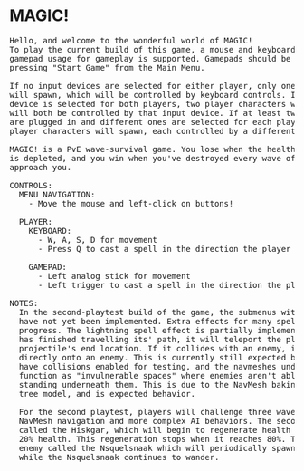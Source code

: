 # MAGIC!
<pre>
Hello, and welcome to the wonderful world of MAGIC!
To play the current build of this game, a mouse and keyboard are required, but
gamepad usage for gameplay is supported. Gamepads should be plugged in before
pressing "Start Game" from the Main Menu.

If no input devices are selected for either player, only one player character
will spawn, which will be controlled by keyboard controls. If the same input
device is selected for both players, two player characters will spawn, and
will both be controlled by that input device. If at least two input devices
are plugged in and different ones are selected for each player, then two
player characters will spawn, each controlled by a different input device.

MAGIC! is a PvE wave-survival game. You lose when the health of both player characters
is depleted, and you win when you've destroyed every wave of enemies that dares to
approach you.

CONTROLS:
  MENU NAVIGATION:
    - Move the mouse and left-click on buttons!
    
  PLAYER:
    KEYBOARD:
      - W, A, S, D for movement
      - Press Q to cast a spell in the direction the player is facing
      
    GAMEPAD:
      - Left analog stick for movement
      - Left trigger to cast a spell in the direction the player is facing
    
NOTES:
  In the second-playtest build of the game, the submenus within the Options menu
  have not yet been implemented. Extra effects for many spells are still a work in
  progress. The lightning spell effect is partially implemented, when the projectile
  has finished travelling its' path, it will teleport the player who casted it to the
  projectile's end location. If it collides with an enemy, it will teleport the player
  directly onto an enemy. This is currently still expected behavior. Trees still don't
  have collisions enabled for testing, and the navmeshes underneath pine trees currently
  function as "invulnerable spaces" where enemies aren't able to find a path to players
  standing underneath them. This is due to the NavMesh baking being upset by the pine
  tree model, and is expected behavior.
  
  For the second playtest, players will challenge three waves of enemies which implement
  NavMesh navigation and more complex AI behaviors. The second wave contains an enemy
  called the Hiskgar, which will begin to regenerate health and run away once it reaches
  20% health. This regeneration stops when it reaches 80%. The third wave contains an
  enemy called the Nsquelsnaak which will periodically spawn Larvae to attack the player,
  while the Nsquelsnaak continues to wander.
</pre>

